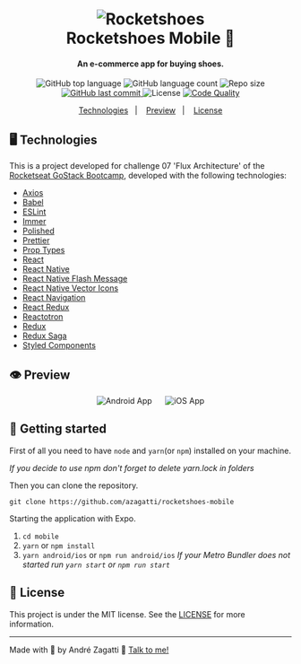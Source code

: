 <h1 align="center">
    <img alt="Rocketshoes" src="https://res.cloudinary.com/zagatti/image/upload/v1584318394/readme/logo-readme-rocketshoes_rqzbwa.png" />
    <br>
    Rocketshoes Mobile 👞
</h1>

<h4 align="center">
  An e-commerce app for buying shoes.
</h4>
<p align="center">
  <img alt="GitHub top language" src="https://img.shields.io/github/languages/top/azagatti/rocketshoes-mobile?color=FCD12A&style=plasticc">

  <img alt="GitHub language count" src="https://img.shields.io/github/languages/count/azagatti/rocketshoes-mobile?color=FCD12A&style=plastic">

  <img alt="Repo size" src="https://img.shields.io/github/repo-size/azagatti/rocketshoes-mobile?color=FCD12A&style=plastic">

  <a href="https://github.com/AZagatti/rocketshoes-mobile/commits/master">
    <img alt="GitHub last commit" src="https://img.shields.io/github/last-commit/azagatti/rocketshoes-mobile?style=plastic">
  </a>

  <img alt="License" src="https://img.shields.io/github/license/AZagatti/rocketshoes-mobile?style=plastic">

  <a href="https://app.codacy.com/manual/AZagatti/rocketshoes-mobile/dashboard">
    <img alt="Code Quality" src="https://img.shields.io/codacy/grade/716b8fa849ab4d93b14770f67c63d942?style=plastic">
  </a>
</p>

<p align="center">
  <a href="#-technologies">Technologies</a>&nbsp;&nbsp;&nbsp;|&nbsp;&nbsp;&nbsp;
  <a href="#-preview">Preview</a>&nbsp;&nbsp;&nbsp;|&nbsp;&nbsp;&nbsp;
  <a href="#-license">License</a>
</p>

## 🖥 Technologies

This is a project developed for challenge 07 'Flux Architecture' of the [Rocketseat GoStack Bootcamp](https://rocketseat.com.br/bootcamp), developed with the following technologies:

*   [Axios](https://github.com/axios/axios)
*   [Babel](https://babeljs.io/)
*   [ESLint](https://eslint.org/)
*   [Immer](https://www.npmjs.com/package/immer)
*   [Polished](https://github.com/styled-components/polished)
*   [Prettier](https://prettier.io/)
*   [Prop Types](https://www.npmjs.com/package/prop-types)
*   [React](https://reactjs.org/)
*   [React Native](https://reactnative.dev/)
*   [React Native Flash Message](https://github.com/lucasferreira/react-native-flash-message)
*   [React Native Vector Icons](https://github.com/oblador/react-native-vector-icons)
*   [React Navigation](https://reactnavigation.org/)
*   [React Redux](https://react-redux.js.org/)
*   [Reactotron](https://github.com/infinitered/reactotron)
*   [Redux](https://redux.js.org/)
*   [Redux Saga](https://redux-saga.js.org/)
*   [Styled Components](https://styled-components.com/)

## 👁 Preview

<div align="center">

![Android App](https://res.cloudinary.com/zagatti/image/upload/v1584753909/readme/rocketshoes-android-opt_vkuuhu.gif "Rocketshoes Android")
![]()
![]()
![]()
![]()
![]()
![iOS App](https://res.cloudinary.com/zagatti/image/upload/v1584756388/readme/rocketshoes-iphone-opt_jxovkj.gif "Rocketshoes iOS")

</div>

## 🚀 Getting started

First of all you need to have `node` and `yarn`(or `npm`) installed on your machine.

_If you decide to use npm don't forget to delete yarn.lock in folders_

Then you can clone the repository.

`git clone https://github.com/azagatti/rocketshoes-mobile`

Starting the application with Expo.

1. `cd mobile`
2. `yarn` or `npm install`
3. `yarn android/ios` or `npm run android/ios` 
_If your Metro Bundler does not started run `yarn start` or `npm run start`_

## 📝 License

This project is under the MIT license. See the [LICENSE](https://github.com/AZagatti/rocketshoes-mobile/blob/master/LICENSE.md) for more information.

---

Made with 💟 by André Zagatti 👋 [Talk to me!](https://www.linkedin.com/in/andre-zagatti/)
